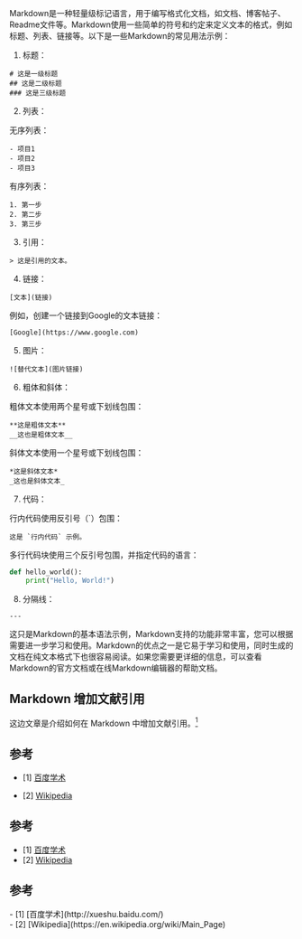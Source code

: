 Markdown是一种轻量级标记语言，用于编写格式化文档，如文档、博客帖子、Readme文件等。Markdown使用一些简单的符号和约定来定义文本的格式，例如标题、列表、链接等。以下是一些Markdown的常见用法示例：

1. 标题：

```
# 这是一级标题
## 这是二级标题
### 这是三级标题
```

2. 列表：

无序列表：
```
- 项目1
- 项目2
- 项目3
```

有序列表：
```
1. 第一步
2. 第二步
3. 第三步
```

3. 引用：

```
> 这是引用的文本。
```

4. 链接：

```
[文本](链接)
```

例如，创建一个链接到Google的文本链接：

```
[Google](https://www.google.com)
```

5. 图片：

```
![替代文本](图片链接)
```

6. 粗体和斜体：

粗体文本使用两个星号或下划线包围：

```
**这是粗体文本**
__这也是粗体文本__
```

斜体文本使用一个星号或下划线包围：

```
*这是斜体文本*
_这也是斜体文本_
```

7. 代码：

行内代码使用反引号（`）包围：

```
这是 `行内代码` 示例。
```

多行代码块使用三个反引号包围，并指定代码的语言：

```python
def hello_world():
    print("Hello, World!")
```

8. 分隔线：

```
---
```

这只是Markdown的基本语法示例，Markdown支持的功能非常丰富，您可以根据需要进一步学习和使用。Markdown的优点之一是它易于学习和使用，同时生成的文档在纯文本格式下也很容易阅读。如果您需要更详细的信息，可以查看Markdown的官方文档或在线Markdown编辑器的帮助文档。

## Markdown 增加文献引用

这边文章是介绍如何在 Markdown 中增加文献引用。[<sup>1</sup>](#refer-anchor-1)

## 参考

<div id="refer-anchor-1"></div>

- [1] [百度学术](http://xueshu.baidu.com/)

<div id="refer-anchor-2"></div>

- [2] [Wikipedia](https://en.wikipedia.org/wiki/Main_Page)

## 参考

- [1] [百度学术](http://xueshu.baidu.com/)
- [2] [Wikipedia](https://en.wikipedia.org/wiki/Main_Page)
## 参考

<div id="refer-anchor-1"></div>
- [1] [百度学术](http://xueshu.baidu.com/)
<div id="refer-anchor-2"></div>
- [2] [Wikipedia](https://en.wikipedia.org/wiki/Main_Page)